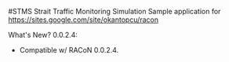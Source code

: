 #STMS
Strait Traffic Monitoring Simulation
Sample application for https://sites.google.com/site/okantopcu/racon

What's New?
0.0.2.4:
- Compatible w/ RACoN 0.0.2.4.
